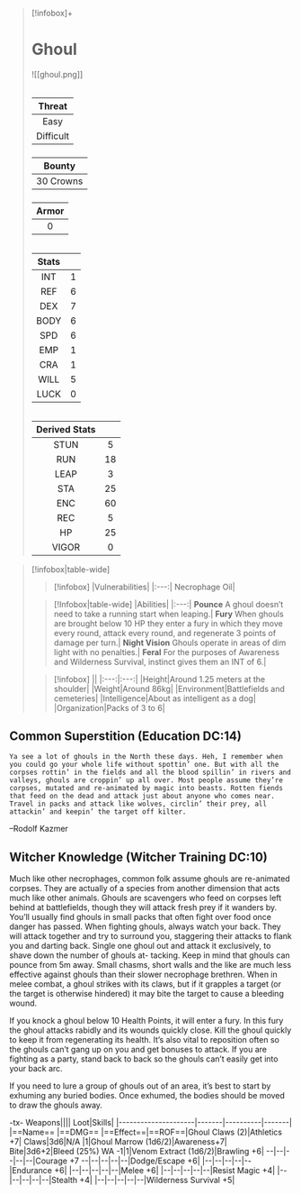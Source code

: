 >[!infobox]+
># Ghoul
>![[ghoul.png]]
>###### 
>|Threat|
>|:---:|
>|Easy|
>|Difficult|
>##### 
>|Bounty|
>|:---:|
>|30 Crowns|
>#####
>|Armor|
>|:---:|
>|0|
>###### 
>
>|Stats||
>|:---:|:---:|
>|INT|1|
>|REF|6|
>|DEX|7|
>|BODY|6|
>|SPD|6|
>|EMP|1|
>|CRA|1|
>|WILL|5|
>|LUCK|0|
>######
>|Derived Stats||
>|:---:|:---:|
>|STUN|5|
>|RUN|18|
>|LEAP|3|
>|STA|25|
>|ENC|60|
>|REC|5|
>|HP|25|
>|VIGOR|0|

>[!infobox|table-wide]
>>[!infobox]
>>|Vulnerabilities|
>>|:---:|
>>Necrophage Oil|
>
>>[!Infobox|table-wide]
>>|Abilities|
>>|:---:|
>>**Pounce** A ghoul doesn’t need to take a running start when leaping.|
>>**Fury** When ghouls are brought below 10 HP they enter a fury in which they move every round, attack every round, and regenerate 3 points of damage per turn.|
>>**Night Vision** Ghouls operate in areas of dim light with no penalties.|
>>**Feral** For the purposes of Awareness and Wilderness Survival, instinct gives them an INT of 6.|
>
>>[!infobox]
>>||
>>|:---:|:---:|
>>|Height|Around 1.25 meters at the shoulder|
>>|Weight|Around 86kg|
>>|Environment|Battlefields and cemeteries|
>>|Intelligence|About as intelligent as a dog|
>>|Organization|Packs of 3 to 6|

## Common Superstition (Education DC:14)
```ad-quote
Ya see a lot of ghouls in the North these days. Heh, I remember when you could go your whole life without spottin’ one. But with all the corpses rottin’ in the fields and all the blood spillin’ in rivers and valleys, ghouls are croppin’ up all over. Most people assume they’re corpses, mutated and re-animated by magic into beasts. Rotten fiends that feed on the dead and attack just about anyone who comes near. Travel in packs and attack like wolves, circlin’ their prey, all attackin’ and keepin’ the target off kilter.
```
–Rodolf Kazmer

## Witcher Knowledge (Witcher Training DC:10)
Much like other necrophages, common folk assume ghouls are re-animated corpses. They are actually of a species from another dimension that acts much like other animals. Ghouls are scavengers who feed on corpses left behind at battlefields, though they will attack fresh prey if it wanders by. You’ll usually find ghouls in small packs that often fight over food once danger has passed. When fighting ghouls, always watch your back. They will attack together and try to surround you, staggering their attacks to flank you and darting back. Single one ghoul out and attack it exclusively, to shave down the number of ghouls at- tacking. Keep in mind that ghouls can pounce from 5m away. Small chasms, short walls and the like are much less effective against ghouls than their slower necrophage brethren. When in melee combat, a ghoul strikes with its claws, but if it grapples a target (or the target is otherwise hindered) it may bite the target to cause a bleeding wound.

If you knock a ghoul below 10 Health Points, it will enter a fury. In this fury the ghoul attacks rabidly and its wounds quickly close. Kill the ghoul quickly to keep it from regenerating its health. It’s also vital to reposition often so the ghouls can’t gang up on you and get bonuses to attack. If you are fighting as a party, stand back to back so the ghouls can’t easily get into your back arc. 

If you need to lure a group of ghouls out of an area, it’s best to start by exhuming any buried bodies. Once exhumed, the bodies should be moved to draw the ghouls away.

-tx-
Weapons||||                  Loot|Skills|
|---------------------|-------|----------|-------|
|==Name==                      |==DMG==    |==Effect==|==ROF==|Ghoul Claws (2)|Athletics +7|
Claws|3d6|N/A    |1|Ghoul Marrow (1d6/2)|Awareness+7|
Bite|3d6+2|Bleed (25%) WA -1|1|Venom Extract (1d6/2)|Brawling +6|
--|--|--|--|--|Courage +7
--|--|--|--|--|Dodge/Escape +6|
|--|--|--|--|--|Endurance +6|
|--|--|--|--|--|Melee +6|
|--|--|--|--|--|Resist Magic +4|
|--|--|--|--|--|Stealth +4|
|--|--|--|--|--|Wilderness Survival +5|